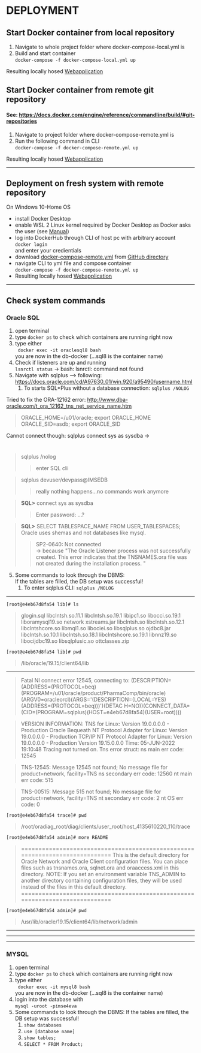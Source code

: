 # DEPLOYMENT
## Start Docker container from local repository ###
1. Navigate to whole project folder where docker-compose-local.yml is
2. Build and start container <br>
   ``docker-compose -f docker-compose-local.yml up``

 
Resulting locally hosed [Webapplication](http://127.0.0.1:8000/)

## Start Docker container from remote git repository ###
#### See: https://docs.docker.com/engine/reference/commandline/build/#git-repositories
1. Navigate to project folder where docker-compose-remote.yml is
2. Run the following command in CLI <br>
   ``docker-compose -f docker-compose-remote.yml up``


Resulting locally hosed [Webapplication](http://127.0.0.1:8000/)

---
## Deployment on fresh system with remote repository
On Windows 10-Home OS
- install Docker Desktop
- enable WSL 2 Linux kernel required by Docker Desktop as Docker asks the user (see [Manual](https://docs.microsoft.com/de-de/windows/wsl/install-manual#step-4---download-the-linux-kernel-update-package))
- log into DockerHub through CLI of host pc with arbitrary account <br>
  ``docker login`` <br> and enter your credientials 
- download [docker-compose-remote.yml](compose/oraclesql-comp/docker-compose-remote.yml) from [GitHub directory](https://github.com/wagerc97/imse-docker/tree/master/compose)
- navigate CLI to yml file and compose container <br>
  ``docker-compose -f docker-compose-remote.yml up``
- Resulting locally hosed [Webapplication](http://127.0.0.1:8000/)

---
## Check system commands
### Oracle SQL

1. open terminal
2. type ``docker ps`` to check which containers are running right now
3. type either  
   `` docker exec -it oraclesql8 bash``  
      you are now in the db-docker (...sql8 is the container name)
4. Check if listeners are up and running  
  ``lsnrctl status`` -> bash: lsnrctl: command not found
6. Navigate with sqlplus --> following: https://docs.oracle.com/cd/A97630_01/win.920/a95490/username.html   
   1. To starts SQL*Plus without a database connection: ``sqlplus /NOLOG``  

Tried to fix the ORA-12162 error: http://www.dba-oracle.com/t_ora_12162_tns_net_service_name.htm
> ORACLE_HOME=/u01/oracle; export ORACLE_HOME  
> ORACLE_SID=asdb; export ORACLE_SID

Cannot connect though:
sqlplus connect sys as sysdba -> 
#
#
> sqlplus /nolog  
>> enter SQL cli 

> sqlplus devuser/devpass@IMSEDB 
>> really nothing happens...no commands work anymore

> **SQL>** connect sys as sysdba  
>> Enter password: ...?

> **SQL>** SELECT TABLESPACE_NAME FROM USER_TABLESPACES;  
> Oracle uses shemas and not databases like mysql.
>> SP2-0640: Not connected  
>> -> because "The Oracle Listener process was not successfully created.
This error indicates that the TNSNAMES.ora file was not created during the installation process.
"


5. Some commands to look through the DBMS:   
   If the tables are filled, the DB setup was successful!  
   1. To enter sqlplus CLI: ``sqlplus /NOLOG``

---
``[root@e4eb67d8fa54 lib]# ls``
>glogin.sql         libclntsh.so.11.1  libclntsh.so.19.1      libipc1.so   libocci.so.19.1  liboramysql19.so  network         xstreams.jar
libclntsh.so       libclntsh.so.12.1  libclntshcore.so       libmql1.so   libociei.so      libsqlplus.so     ojdbc8.jar
libclntsh.so.10.1  libclntsh.so.18.1  libclntshcore.so.19.1  libnnz19.so  libocijdbc19.so  libsqlplusic.so   ottclasses.zip

``[root@e4eb67d8fa54 lib]# pwd``
>/lib/oracle/19.15/client64/lib


***********************************************************************  

>Fatal NI connect error 12545, connecting to:
(DESCRIPTION=(ADDRESS=(PROTOCOL=beq)(PROGRAM=/u01/oracle/product/PharmaComp/bin/oracle)(ARGV0=oracleorcl)(ARGS='(DESCRIPTION=(LOCAL=YES)(ADDRESS=(PROTOCOL=beq)))')(DETAC
H=NO))(CONNECT_DATA=(CID=(PROGRAM=sqlplus)(HOST=e4eb67d8fa54)(USER=root))))

>VERSION INFORMATION:
TNS for Linux: Version 19.0.0.0.0 - Production
Oracle Bequeath NT Protocol Adapter for Linux: Version 19.0.0.0.0 - Production
TCP/IP NT Protocol Adapter for Linux: Version 19.0.0.0.0 - Production
Version 19.15.0.0.0
Time: 05-JUN-2022 19:10:48
Tracing not turned on.
Tns error struct:
ns main err code: 12545

>TNS-12545: Message 12545 not found; No message file for product=network, facility=TNS
ns secondary err code: 12560
nt main err code: 515

>TNS-00515: Message 515 not found; No message file for product=network, facility=TNS
nt secondary err code: 2
nt OS err code: 0


``[root@e4eb67d8fa54 trace]# pwd``  
>/root/oradiag_root/diag/clients/user_root/host_4135610220_110/trace  


``[root@e4eb67d8fa54 admin]# more README``
>============================================================================
This is the default directory for Oracle Network and Oracle Client
configuration files. You can place files such as tnsnames.ora, sqlnet.ora
and oraaccess.xml in this directory.
NOTE:
If you set an environment variable TNS_ADMIN to another directory containing
configuration files, they will be used instead of the files in this default
directory.
============================================================================

``[root@e4eb67d8fa54 admin]# pwd``
>/usr/lib/oracle/19.15/client64/lib/network/admin













---
---
---

### MYSQL

1. open terminal
2. type ``docker ps`` to check which containers are running right now
3. type either  
   `` docker exec -it mysql8 bash``  
   you are now in the db-docker (...sql8 is the container name)
4. login into the database with   
   ``mysql -uroot -pimse4eva``  
5. Some commands to look through the DBMS:
   If the tables are filled, the DB setup was successful!
   1. ``show databases``
   2. ``use [database name]``
   3. ``show tables;``
   4. ``SELECT * FROM Product;``